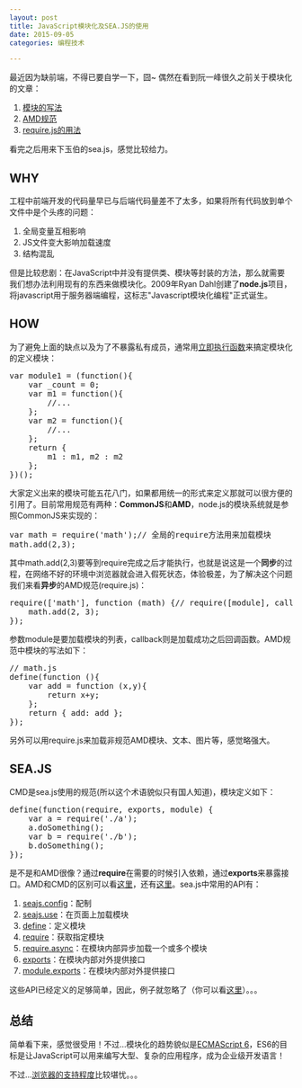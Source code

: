 ```yaml
---
layout: post
title: JavaScript模块化及SEA.JS的使用
date: 2015-09-05
categories: 编程技术

---
```


最近因为缺前端，不得已要自学一下，囧~ 偶然在看到阮一峰很久之前关于模块化的文章：

1. [模块的写法](http://www.ruanyifeng.com/blog/2012/10/javascript_module.html)
2. [AMD规范](http://www.ruanyifeng.com/blog/2012/10/asynchronous_module_definition.html)
3. [require.js的用法](http://www.ruanyifeng.com/blog/2012/11/require_js.html)

看完之后用来下玉伯的sea.js，感觉比较给力。

## WHY

工程中前端开发的代码量早已与后端代码量差不了太多，如果将所有代码放到单个文件中是个头疼的问题：

1. 全局变量互相影响
2. JS文件变大影响加载速度
3. 结构混乱

但是比较悲剧：在JavaScript中并没有提供类、模块等封装的方法，那么就需要我们想办法利用现有的东西来做模块化。2009年Ryan Dahl创建了**node.js**项目，将javascript用于服务器端编程，这标志"Javascript模块化编程"正式诞生。

## HOW

为了避免上面的缺点以及为了不暴露私有成员，通常用[立即执行函数](http://blog.csdn.net/qq838419230/article/details/8030078)来搞定模块化的定义模块：

<pre class="prettyprint">
var module1 = (function(){
    var _count = 0;
    var m1 = function(){
        //...
    };
    var m2 = function(){
        //...
    };
    return {
        m1 : m1, m2 : m2
    };
})();
</pre>

大家定义出来的模块可能五花八门，如果都用统一的形式来定义那就可以很方便的引用了。目前常用规范有两种：**CommonJS**和**AMD**，node.js的模块系统就是参照CommonJS来实现的：

<pre class="prettyprint">
var math = require('math');// 全局的require方法用来加载模块
math.add(2,3);
</pre>

其中math.add(2,3)要等到require完成之后才能执行，也就是说这是一个**同步**的过程，在网络不好的环境中浏览器就会进入假死状态，体验极差，为了解决这个问题我们来看**异步**的AMD规范(require.js)：

<pre class="prettyprint">
require(['math'], function (math) {// require([module], callback);
    math.add(2, 3);
});
</pre>

参数module是要加载模块的列表，callback则是加载成功之后回调函数。AMD规范中模块的写法如下：

<pre class="prettyprint">
// math.js
define(function (){
    var add = function (x,y){
        return x+y;
    };
    return { add: add };
});
</pre>

另外可以用require.js来加载非规范AMD模块、文本、图片等，感觉略强大。

## SEA.JS

CMD是sea.js使用的规范(所以这个术语貌似只有国人知道)，模块定义如下：

<pre class="prettyprint">
define(function(require, exports, module) {
    var a = require('./a');
    a.doSomething();
    var b = require('./b');
    b.doSomething();
});
</pre>

是不是和AMD很像？通过**require**在需要的时候引入依赖，通过**exports**来暴露接口。AMD和CMD的区别可以看[这里](http://www.zhihu.com/question/20351507/answer/14859415)，还有[这里](http://blog.chinaunix.net/uid-26672038-id-4112229.html)。sea.js中常用的API有：

1. [seajs.config](https://github.com/seajs/seajs/issues/262)：配制
2. [seajs.use](https://github.com/seajs/seajs/issues/260)：在页面上加载模块
3. [define](https://github.com/seajs/seajs/issues/242)：定义模块
4. [require](https://github.com/seajs/seajs/issues/259)：获取指定模块
5. [require.async](https://github.com/seajs/seajs/issues/242)：在模块内部异步加载一个或多个模块
6. [exports](https://github.com/seajs/seajs/issues/242)：在模块内部对外提供接口
7. [module.exports](https://github.com/seajs/seajs/issues/242)：在模块内部对外提供接口

这些API已经定义的足够简单，因此，例子就忽略了（你可以看[这里](http://)）。。。

## 总结

简单看下来，感觉很受用！不过...模块化的趋势貌似是[ECMAScript 6](http://es6.ruanyifeng.com/#docs/intro)，ES6的目标是让JavaScript可以用来编写大型、复杂的应用程序，成为企业级开发语言！

不过...[浏览器的支持程度](http://kangax.github.io/compat-table/es6/)比较堪忧。。。